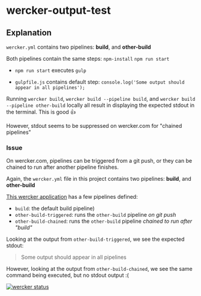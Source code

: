 # wercker-output-test

## Explanation

`wercker.yml` contains two pipelines: **build**, and **other-build**

Both pipelines contain the same steps:
`npm-install`
`npm run start`

- `npm run start` executes `gulp`

- `gulpfile.js` contains default step: `console.log('Some output should appear in all pipelines');`

Running `wercker build`, `wercker build --pipeline build`, and `wercker build --pipeline other-build` locally all result in displaying the expected stdout in the terminal. This is good :+1:

However, stdout seems to be suppressed on wercker.com for "chained pipelines"

### Issue

On wercker.com, pipelines can be triggered from a git push, or they can be chained to run after another pipeline finishes.

Again, the `wercker.yml` file in this project contains two pipelines: **build**, and **other-build**

[This wercker application](https://app.wercker.com/amougeot/wercker-output-test/runs) has a few pipelines defined:
- `build`: the default build pipeline)
- `other-build-triggered`: runs the `other-build` pipeline _on git push_
- `other-build-chained`: runs the `other-build` pipeline _chained to run after "build"_

Looking at the output from `other-build-triggered`, we see the expected stdout:
> Some output should appear in all pipelines

However, looking at the output from `other-build-chained`, we see the same command being executed, but no stdout output :(


[![wercker status](https://app.wercker.com/status/2772eb97d3656ebb99bfa955e5a1fc65/s/master "wercker status")](https://app.wercker.com/project/byKey/2772eb97d3656ebb99bfa955e5a1fc65)
